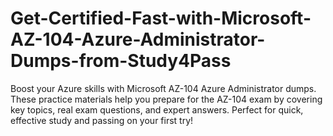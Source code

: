 # Get-Certified-Fast-with-Microsoft-AZ-104-Azure-Administrator-Dumps-from-Study4Pass
Boost your Azure skills with Microsoft AZ-104 Azure Administrator dumps. These practice materials help you prepare for the AZ-104 exam by covering key topics, real exam questions, and expert answers. Perfect for quick, effective study and passing on your first try!
